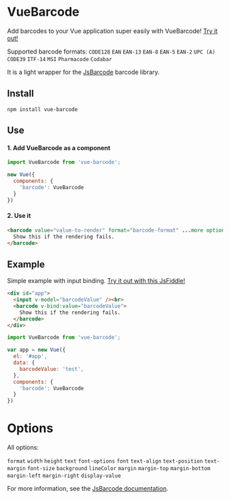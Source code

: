 # VueBarcode

Add barcodes to your Vue application super easily with VueBarcode! [Try it out!](http://jsfiddle.net/hfgan035/13/)

Supported barcode formats:
`CODE128`
`EAN`
`EAN-13`
`EAN-8`
`EAN-5`
`EAN-2`
`UPC (A)`
`CODE39`
`ITF-14`
`MSI`
`Pharmacode`
`Codabar`

It is a light wrapper for the [JsBarcode](https://github.com/lindell/JsBarcode) barcode library.

## Install
````
npm install vue-barcode
````

## Use
#### 1. Add VueBarcode as a component

````javascript
import VueBarcode from 'vue-barcode';

new Vue({
  components: {
    'barcode': VueBarcode
  }
})
````
#### 2. Use it

````html
<barcode value="value-to-render" format="barcode-format" ...more options>
  Show this if the rendering fails.
</barcode>
````

## Example
Simple example with input binding. [Try it out with this JsFiddle!](http://jsfiddle.net/hfgan035/4/)
````html
<div id="app">
  <input v-model="barcodeValue" /><br>
  <barcode v-bind:value="barcodeValue">
    Show this if the rendering fails.
  </barcode>
</div>
````

````javascript
import VueBarcode from 'vue-barcode';

var app = new Vue({
  el: '#app',
  data: {
    barcodeValue: 'test',
  },
  components: {
    'barcode': VueBarcode
  }
})
````

# Options
All options:

`format`
`width`
`height`
`text`
`font-options`
`font`
`text-align`
`text-position`
`text-margin`
`font-size`
`background`
`lineColor`
`margin`
`margin-top`
`margin-bottom`
`margin-left`
`margin-right`
`display-value`


For more information, see the [JsBarcode documentation](https://github.com/lindell/JsBarcode/wiki/Options).

